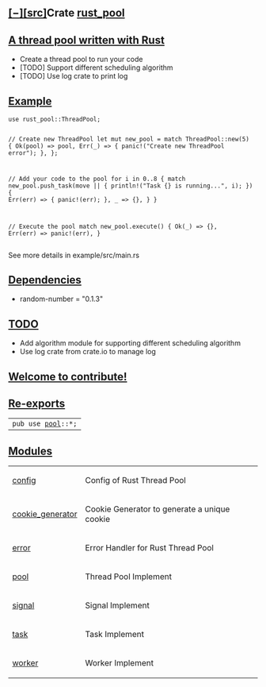 </a></div></form></nav><section id="main" class="content"><h1 class='fqn'><span class='out-of-band'><span id='render-detail'><a id="toggle-all-docs" href="javascript:void(0)" title="collapse all docs">[<span class='inner'>&#x2212;</span>]</a></span><a class='srclink' href='../src/rust_pool/lib.rs.html#2-95' title='goto source code'>[src]</a></span><span class='in-band'>Crate <a class="mod" href=''>rust_pool</a></span></h1><div class='docblock'><h1 id="a-thread-pool-written-with-rust" class="section-header"><a href="#a-thread-pool-written-with-rust">A thread pool written with Rust</a></h1>
<ul>
<li>Create a thread pool to run your code</li>
<li>[TODO] Support different scheduling algorithm</li>
<li>[TODO] Use log crate to print log</li>
</ul>
<h2 id="example" class="section-header"><a href="#example">Example</a></h2>
<pre><code class="language-Rust">use rust_pool::ThreadPool;
 
// Create new ThreadPool
let mut new_pool = match ThreadPool::new(5) {
    Ok(pool) =&gt; pool,
    Err(_) =&gt; {
        panic!(&quot;Create new ThreadPool error&quot;);
    },
};
 
// Add your code to the pool
for i in 0..8 {
    match new_pool.push_task(move ||
    {
           println!(&quot;Task {} is running...&quot;, i);
    }) {
        Err(err) =&gt; {
            panic!(err);
        },
        _ =&gt; {},
    }
}
 
// Execute the pool
match new_pool.execute() {
    Ok(_) =&gt; {},
    Err(err) =&gt; panic!(err),
}
</code></pre>
<p>See more details in example/src/main.rs</p>
<h2 id="dependencies" class="section-header"><a href="#dependencies">Dependencies</a></h2>
<ul>
<li>random-number = &quot;0.1.3&quot;</li>
</ul>
<h2 id="todo" class="section-header"><a href="#todo">TODO</a></h2>
<ul>
<li>Add algorithm module for supporting different scheduling algorithm</li>
<li>Use log crate from crate.io to manage log</li>
</ul>
<h2 id="welcome-to-contribute" class="section-header"><a href="#welcome-to-contribute"><strong>Welcome to contribute!</strong></a></h2></div><h2 id='reexports' class='section-header'><a href="#reexports">Re-exports</a></h2>
<table><tr><td><code>pub use <a class="mod" href="../rust_pool/pool/index.html" title="mod rust_pool::pool">pool</a>::*;</code></td></tr></table><h2 id='modules' class='section-header'><a href="#modules">Modules</a></h2>
<table><tr class='module-item'><td><a class="mod" href="config/index.html" title='rust_pool::config mod'>config</a></td><td class='docblock-short'><p>Config of Rust Thread Pool</p>
</td></tr><tr class='module-item'><td><a class="mod" href="cookie_generator/index.html" title='rust_pool::cookie_generator mod'>cookie_generator</a></td><td class='docblock-short'><p>Cookie Generator to generate a unique cookie</p>
</td></tr><tr class='module-item'><td><a class="mod" href="error/index.html" title='rust_pool::error mod'>error</a></td><td class='docblock-short'><p>Error Handler for Rust Thread Pool</p>
</td></tr><tr class='module-item'><td><a class="mod" href="pool/index.html" title='rust_pool::pool mod'>pool</a></td><td class='docblock-short'><p>Thread Pool Implement</p>
</td></tr><tr class='module-item'><td><a class="mod" href="signal/index.html" title='rust_pool::signal mod'>signal</a></td><td class='docblock-short'><p>Signal Implement</p>
</td></tr><tr class='module-item'><td><a class="mod" href="task/index.html" title='rust_pool::task mod'>task</a></td><td class='docblock-short'><p>Task Implement</p>
</td></tr><tr class='module-item'><td><a class="mod" href="worker/index.html" title='rust_pool::worker mod'>worker</a></td><td class='docblock-short'><p>Worker Implement</p>
</td></tr></table></section><section id="search" class="content hidden"></section><section class="footer"></section><script>window.rootPath = "../";window.currentCrate = "rust_pool";</script><script src="../aliases.js"></script><script src="../main.js"></script><script defer src="../search-index.js"></script></body></html>